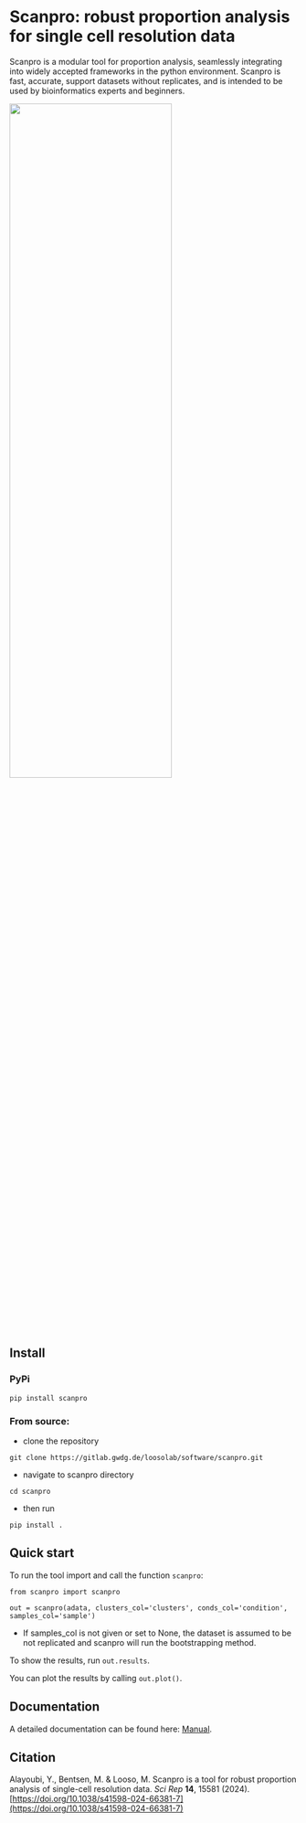 # Scanpro: robust proportion analysis for single cell resolution data
Scanpro is a modular tool for proportion analysis, seamlessly integrating into widely accepted frameworks in the python environment. Scanpro is fast, accurate, support datasets without replicates, and is intended to be used by bioinformatics experts and beginners.

<img src="docs/source/figures/scanpro_workflow.png" width=75% height=55%>

## Install
### PyPi

`pip install scanpro`

### From source: 
- clone the repository
```
git clone https://gitlab.gwdg.de/loosolab/software/scanpro.git
```
- navigate to scanpro directory
```
cd scanpro
```
- then run 
```
pip install .
```
## Quick start
To run the tool import and call the function `scanpro`:
```
from scanpro import scanpro

out = scanpro(adata, clusters_col='clusters', conds_col='condition', samples_col='sample')

```

- If samples_col is not given or set to None, the dataset is assumed to be not replicated and scanpro will run the bootstrapping method.

To show the results, run
```out.results```. 

You can plot the results by calling ```out.plot()```.

## Documentation

A detailed documentation can be found here: [Manual](https://scanpro.readthedocs.io/en/latest/).

## Citation

Alayoubi, Y., Bentsen, M. & Looso, M. Scanpro is a tool for robust proportion analysis of single-cell resolution data. *Sci Rep* **14**, 15581 (2024). [https://doi.org/10.1038/s41598-024-66381-7](https://doi.org/10.1038/s41598-024-66381-7)